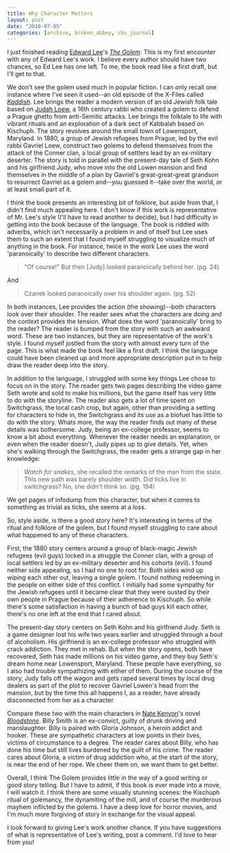 ```yaml
---
title: Why Character Matters
layout: post
date: "2010-07-05"
categories: [archive, broken_abbey, shu_journal]
---
```


I just finished reading [Edward Lee](http://www.edwardleeonline.com/)'s
[_The Golem_](http://amzn.to/cjs1rX). This is my first encounter with any of
Edward Lee's work. I believe every author should have two chances, so Ed Lee has
one left. To me, the book read like a first draft, but I'll get to that.

We don't see the golem used much in popular fiction. I can only recall one
instance where I've seen it used--an old episode of the X-Files called
[_Kaddish_](http://bit.ly/campOV). Lee brings the reader a modern version of an
old Jewish folk tale based on [Judah Loew](http://bit.ly/bArhVJ), a 16th century
rabbi who created a golem to defend a Prague ghetto from anti-Semitic attacks.
Lee brings the folktale to life with vibrant rituals and an exploration of a
dark sect of Kabbalah based on Kischuph. The story revolves around the small
town of Lowensport, Maryland. In 1880, a group of Jewish refugees from Prague,
led by the evil rabbi Gavriel Loew, construct two golems to defend themselves
from the attack of the Conner clan, a local group of settlers lead by an
ex-military deserter. The story is told in parallel with the present-day tale of
Seth Kohn and his girlfriend Judy, who move into the old Lowen mansion and find
themselves in the middle of a plan by Gavriel's great-great-great grandson to
resurrect Gavriel as a golem and--you guessed it--take over the world, or at
least small part of it.

I think the book presents an interesting bit of folklore, but aside from that, I
didn't find much appealing here. I don't know if this work is representative of
Mr. Lee's style (I'll have to read another to decide), but I had difficulty in
getting into the book because of the language. The book is riddled with adverbs,
which isn't necessarily a problem in and of itself but Lee uses them to such an
extent that I found myself struggling to visualize much of anything in the book.
For instance, twice in the work Lee uses the word 'paranoically' to describe two
different characters.

> "Of course!" But then [Judy] looked paranoically behind her. (pg. 24)

And

> Czanek looked paranoically over his shoulder again. (pg. 52)

In both instances, Lee provides the action (the showing)--both characters look
over their shoulder. The reader sees what the characters are doing and the
context provides the tension. What does the word 'paranoically' bring to the
reader? The reader is bumped from the story with such an awkward word. These are
two instances, but they are representative of the work's style. I found myself
jostled from the story with almost every turn of the page. This is what made the
book feel like a first draft. I think the language could have been cleaned up
and more appropriate description put in to help draw the reader deep into the
story.

In addition to the language, I struggled with some key things Lee chose to focus
on in the story. The reader gets two pages describing the video game Seth wrote
and sold to make his millions, but the game itself has very little to do with
the storyline. The reader also gets a lot of time spent on Switchgrass, the
local cash crop, but again, other than providing a setting for characters to
hide in, the Switchgrass and its use as a biofuel has little to do with the
story. Whats more, the way the reader finds out many of these details was
bothersome. Judy, being an ex-college professor, seems to know a bit about
everything. Whenever the reader needs an explanation, or even when the reader
doesn't, Judy pipes up to give details. Yet, when she's walking through the
Switchgrass, the reader gets a strange gap in her knowledge:

> _Watch for snakes_, she recalled the remarks of the man from the state. This
> new path was barely shoulder width. Did ticks live in switchgrass? No, she
> didn't think so. (pg. 194)

We get pages of infodump from this character, but when it comes to something as
trivial as ticks, she seems at a loss.

So, style aside, is there a good story here? It's interesting in terms of the
ritual and folklore of the golem, but I found myself struggling to care about
what happened to any of these characters.

First, the 1880 story centers around a group of black-magic Jewish refugees
(evil guys) locked in a struggle the Conner clan, with a group of local settlers
led by an ex-military deserter and his cohorts (evil). I found neither side
appealing, so I had no one to root for. Both sides wind up wiping each other
out, leaving a single golem. I found nothing redeeming in the people on either
side of this conflict. I initially had some sympathy for the Jewish refugees
until it became clear that they were ousted by their own people in Prague
because of their adherence to Kischuph. So while there's some satisfaction in
having a bunch of bad guys kill each other, there's no one left at the end that
I cared about.

The present-day story centers on Seth Kohn and his girlfriend Judy. Seth is a
game designer lost his wife two years earlier and struggled through a bout of
alcoholism. His girlfriend is an ex-college professor who struggled with crack
addiction. They met in rehab. But when the story opens, both have recovered,
Seth has made millions on his video game, and they buy Seth's dream home near
Lowensport, Maryland. These people have everything, so I also had trouble
sympathizing with either of them. During the course of the story, Judy falls off
the wagon and gets raped several times by local drug dealers as part of the plot
to recover Gavriel Lowen's head from the mansion, but by the time this all
happens I, as a reader, have already disconnected from her as a character.

Compare these two with the main characters in
[Nate Kenyon](http://bit.ly/adTYC7)'s novel
[_Bloodstone_](http://amzn.to/dt9Ek6). Billy Smith is an ex-convict, guilty of
drunk driving and manslaughter. Billy is paired with Gloria Johnson, a heroin
addict and hooker. These are sympathetic characters at low points in their
lives, victims of circumstance to a degree. The reader cares about Billy, who
has done his time but still lives burdened by the guilt of his crime. The reader
cares about Gloria, a victim of drug addiction who, at the start of the story,
is near the end of her rope. We cheer them on, we want them to get better.

Overall, I think The Golem provides little in the way of a good writing or good
story telling. But I have to admit, if this book is ever made into a move, I
will watch it. I think there are some visually stunning scenes: the Kischuph
ritual of golemancy, the dynamiting of the mill, and of course the murderous
mayhem inflicted by the golems. I have a deep love for horror movies, and I'm
much more forgiving of story in exchange for the visual appeal.

I look forward to giving Lee's work another chance. If you have suggestions of
what is representative of Lee's writing, post a comment. I'd love to hear from
you!
